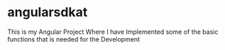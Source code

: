 # angularsdkat
This is my Angular Project Where I have Implemented some of the basic functions that is needed for the Development
